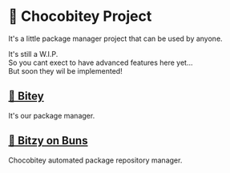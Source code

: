 # 🍫 Chocobitey Project

It's a little package manager project that can be used by anyone.

It's still a W.I.P.  
So you cant exect to have advanced features here yet...   
But soon they wil be implemented!

## [🍫 Bitey](https://github.com/Chocobitey/bitey)
It's our package manager.

## [🥯 Bitzy on Buns](https://github.com/Chocobitey/buns)
Chocobitey automated package repository manager.
